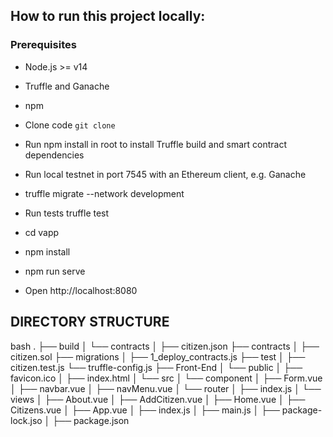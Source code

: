 ## How to run this project locally:

### Prerequisites
- Node.js >= v14
- Truffle and Ganache
- npm

- Clone code 
 ``
git clone 
``
- Run npm install in root to install Truffle build and smart contract dependencies
- Run local testnet in port 7545 with an Ethereum client, e.g. Ganache
- truffle migrate --network development 
- Run tests truffle test
- cd vapp
- npm install
- npm run serve
- Open http://localhost:8080

## DIRECTORY STRUCTURE

bash
.
├── build
│   └── contracts
│        ├── citizen.json
├── contracts
│        ├── citizen.sol
├── migrations
│        ├── 1_deploy_contracts.js
├── test
│        ├── citizen.test.js
└── truffle-config.js
├── Front-End
│   └── public
│       ├── favicon.ico
│       ├── index.html
│   └── src
│        └── component
│           ├── Form.vue
│           ├── navbar.vue
│           ├── navMenu.vue
│        └── router
│           ├── index.js
│        └── views
│           ├── About.vue
│           ├── AddCitizen.vue
│           ├── Home.vue
│           ├── Citizens.vue
│     ├── App.vue
│     ├── index.js
│     ├── main.js
│     ├── package-lock.jso
│     ├── package.json